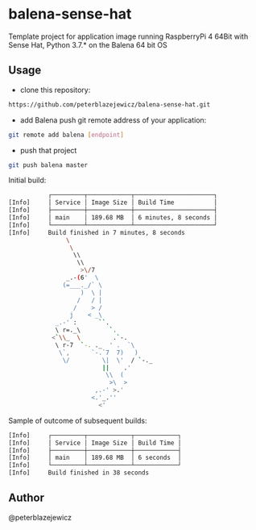 # balena-sense-hat

Template project for application image running RaspberryPi 4 64Bit with Sense Hat, Python 3.7.* on the Balena 64 bit OS

## Usage

- clone this repository:

```bash
https://github.com/peterblazejewicz/balena-sense-hat.git
```

- add Balena push git remote address of your application:

```bash
git remote add balena [endpoint]
```

- push that project

```bash
git push balena master
```

Initial build:

```bash
           ┌─────────┬────────────┬──────────────────────┐
[Info]     │ Service │ Image Size │ Build Time           │
[Info]     ├─────────┼────────────┼──────────────────────┤
[Info]     │ main    │ 189.68 MB  │ 6 minutes, 8 seconds │
[Info]     └─────────┴────────────┴──────────────────────┘
[Info]     Build finished in 7 minutes, 8 seconds
			    \
			     \
			      \\
			       \\
			        >\/7
			    _.-(6'  \
			   (=___._/` \
			        )  \ |
			       /   / |
			      /    > /
			     j    < _\
			 _.-' :      ``.
			 \ r=._\        `.
			<`\\_  \         .`-.
			 \ r-7  `-. ._  ' .  `\
			  \`,      `-.`7  7)   )
			   \/         \|  \'  / `-._
			              ||    .'
			               \\  (
			                >\  >
			            ,.-' >.'
			           <.'_.''
			             <'

```

Sample of outcome of subsequent builds:

```bash
[Info]     ┌─────────┬────────────┬────────────┐
[Info]     │ Service │ Image Size │ Build Time │
[Info]     ├─────────┼────────────┼────────────┤
[Info]     │ main    │ 189.68 MB  │ 6 seconds  │
[Info]     └─────────┴────────────┴────────────┘
[Info]     Build finished in 38 seconds
```

## Author

@peterblazejewicz
